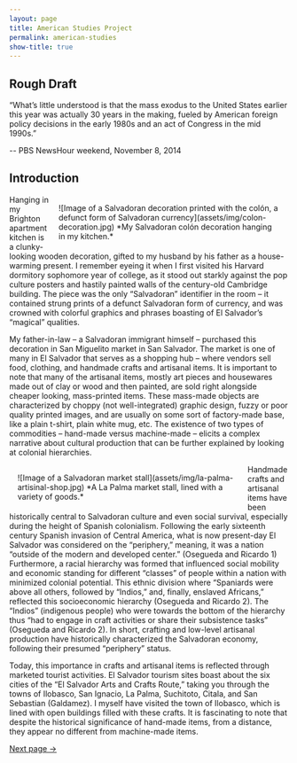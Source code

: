 ```yaml
---
layout: page
title: American Studies Project
permalink: american-studies
show-title: true
---
```

Rough Draft
--
  “What’s little understood is that the mass exodus to the United States earlier this year was actually 30 years in the making, fueled by American foreign policy decisions in the early 1980s and an act of Congress in the mid 1990s.” 
  
-- PBS NewsHour weekend, November 8, 2014

Introduction
-- 
<span style="float: right; width: 400px; margin: 15px;">
![Image of a Salvadoran decoration printed with the colón, a defunct form of Salvadoran currency](assets/img/colon-decoration.jpg)
*My Salvadoran colón decoration hanging in my kitchen.*
</span>
  Hanging in my Brighton apartment kitchen is a clunky-looking wooden decoration, gifted to my husband by his father as a house-warming present. I remember eyeing it when I first visited his Harvard dormitory sophomore year of college, as it stood out starkly against the pop culture posters and hastily painted walls of the century-old Cambridge building. The piece was the only “Salvadoran” identifier in the room – it contained strung prints of a defunct Salvadoran form of currency, and was crowned with colorful graphics and phrases boasting of El Salvador’s “magical” qualities.

  My father-in-law – a Salvadoran immigrant himself – purchased this decoration in San Miguelito market in San Salvador. The market is one of many in El Salvador that serves as a shopping hub – where vendors sell food, clothing, and handmade crafts and artisanal items. It is important to note that many of the artisanal items, mostly art pieces and housewares made out of clay or wood and then painted, are sold right alongside cheaper looking, mass-printed items. These mass-made objects are characterized by choppy (not well-integrated) graphic design, fuzzy or poor quality printed images, and are usually on some sort of factory-made base, like a plain t-shirt, plain white mug, etc. The existence of two types of commodities – hand-made versus machine-made – elicits a complex narrative about cultural production that can be further explained by looking at colonial hierarchies.
  
<span style="float: left; width: 400px; margin: 15px;">
![Image of a Salvadoran market stall](assets/img/la-palma-artisinal-shop.jpg)
*A La Palma market stall, lined with a variety of goods.*
</span>
  Handmade crafts and artisanal items have been historically central to Salvadoran culture and even social survival, especially during the height of Spanish colonialism. Following the early sixteenth century Spanish invasion of Central America, what is now present-day El Salvador was considered on the “periphery,” meaning, it was a nation “outside of the modern and developed center.” (Osegueda and Ricardo 1) Furthermore, a racial hierarchy was formed that influenced social mobility and economic standing for different “classes” of people within a nation with minimized colonial potential. This ethnic division where “Spaniards were above all others, followed by “Indios,” and, finally, enslaved Africans,” reflected this socioeconomic hierarchy (Osegueda and Ricardo 2). The “Indios” (indigenous people) who were towards the bottom of the hierarchy thus “had to engage in craft activities or share their subsistence tasks” (Osegueda and Ricardo 2). In short, crafting and low-level artisanal production have historically characterized the Salvadoran economy, following their presumed “periphery” status. 
  
  Today, this importance in crafts and artisanal items is reflected through marketed tourist activities. El Salvador tourism sites boast about the six cities of the “El Salvador Arts and Crafts Route,” taking you through the towns of Ilobasco, San Ignacio, La Palma, Suchitoto, Citala, and San Sebastian (Galdamez). I myself have visited the town of Ilobasco, which is lined with open buildings filled with these crafts. It is fascinating to note that despite the historical significance of hand-made items, from a distance, they appear no different from machine-made items.

[Next page →](rincon-magico.html)

